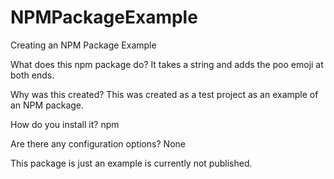 # NPMPackageExample
Creating an NPM Package Example

What does this npm package do?
It takes a string and adds the poo emoji at both ends.

Why was this created?
This was created as a test project as an example of an NPM package.

How do you install it?
npm

Are there any configuration options?
None

This package is just an example is currently not published.
